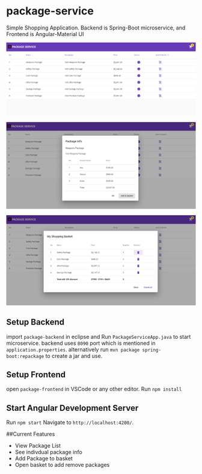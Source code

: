 # package-service
Simple Shopping Application. Backend is Spring-Boot microservice, and Frontend is Angular-Material UI

![alt text](screenshot1.PNG)

![alt text](screenshot2.PNG)

![alt text](screenshot3.PNG)

## Setup Backend
import `package-backend` in eclipse and Run `PackageServiceApp.java` to start microservice. 
backend uses `8090` port which is mentioned in `application.properties`.
alternatively run `mvn package spring-boot:repackage` to create a jar and use.

## Setup Frontend
open `package-frontend` in VSCode or any other editor.
Run `npm install`

## Start Angular Development Server
Run `npm start` Navigate to `http://localhost:4200/`.

##Current Features
  - View Package List
  - See indivdual package info
  - Add Package to basket
  - Open basket to add remove packages
